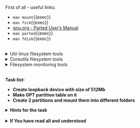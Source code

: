 First of all - useful links:

- `man mount`{{exec}}
- `man fsck`{{exec}}
- [gnu.org - Parted User’s Manual](https://www.gnu.org/software/parted/manual/parted.html)
- `man parted`{{exec}}
- `man fdisk`{{exec}}
<br>
<details><summary>Util-linux filesystem tools</summary>
<pre>
  <strong>addpart</strong>    - tell the kernel about the existence of a partition.
  <strong>blkdiscard</strong> - discard sectors on a device
  <strong>blkid</strong>      - locate/print block device attributes
  <strong>blkzone</strong>    - run zone command on a device
  <strong>blockdev</strong>   - call block device ioctls from the command line
  <strong>cfdisk</strong>     - display or manipulate a disk partition table
  <strong>delpart</strong>    - tell the kernel to forget about a partition
  <strong>fdisk</strong>      - manipulate disk partition table
  <strong>findfs</strong>     - find a filesystem by label or UUID
  <strong>findmnt</strong>    - display information about mounted filesystems
  <strong>fsck</strong>       - check and repair a Linux filesystem
  <strong>fsfreeze</strong>   - suspend access to a filesystem (Ext3/4, ReiserFS, JFS, XFS)
  <strong>fstrim</strong>     - discard unused blocks on a mounted filesystem
  <strong>isosize</strong>    - output the length of an iso9660 filesystem
  <strong>losetup</strong>    - set up and control loop devices
  <strong>lsblk</strong>      - list block devices
  <strong>lsfd | lsof</strong> - list open files
  <strong>lslocks</strong>    - list local system locks
  <strong>lsns</strong>       - list namespaces
  <strong>mkfs</strong>       - build a Linux filesystem
  <strong>mkswap</strong>     - set up a Linux swap area
  <strong>mount</strong>      - mount a filesystem
  <strong>umount</strong>     - unmount file systems
  <strong>raw</strong>        - bind a Linux raw character device
  <strong>resizepart</strong> - tell the kernel about the new size of a partition
  <strong>sfdisk</strong>     - display or manipulate a disk partition table
  <strong>swaplabel</strong>  - print or change the label or UUID of a swap area
  <strong>swapon, swapoff</strong> - enable/disable devices and files for paging and swapping
  <strong>wipefs</strong>     - wipe a signature from a device
</pre>
</details>
<details><summary>Coreutils filesystem tools</summary>
<pre>
  <strong>df</strong>       - report file system disk space usage
  <strong>du</strong>       - estimate file space usage
  <strong>stat</strong>     - display file or file system status
  <strong>sync</strong>     - synchronize cached writes to persistent storage
  <strong>truncate</strong> - shrink or extend the size of a file to the specified size
</pre>
</details>
<details><summary>Filesystem monitoring tools</summary>
<pre>
  <strong>iwatch<strong> - realtime filesystem monitoring program using inotify
  <strong>iostat<strong> - input/output statistics for devices and partitions
  <strong>iotop<strong>  - simple top-like I/O monitor
</pre>
</details>
<br>

Task list:
- Create loopback device with size of 512Mb
- Make GPT partition table on it
- Create 2 partitions and mount them into different folders

<details><summary>Hints for the task</summary>
<pre>
<strong>Task 1:</strong>
  $ dd if=/dev/zero of=myffs bs=1M count=512
  $ MYFFS=$(losetup --find --show myffs)
<br>
<strong>Task 2:</strong>
  $ parted ${MYFFS} mktable gpt
<br>
<strong>Task 3:</strong>
  $ parted ${MYFFS} -- mkpart primary ext4 12MiB 252MiB
  $ parted ${MYFFS} -- mkpart primary btrfs 252MiB -34s
  $ parted ${MYFFS} -- print
  $ mkfs.ext4 ${MYFFS}p1
  $ mkfs.btrfs ${MYFFS}p2
  $ fsck ${MYFFS}p1
  $ btrfsck ${MYFFS}p2
</pre>
</details>
<br>
<details><summary>If You have read all and understood</summary>
<pre>
`touch IReadAllAndUndnderstood`{{exec}}
</pre>
